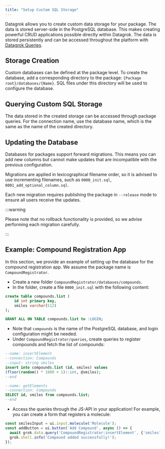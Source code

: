 ```yaml
---
title: "Setup Custom SQL Storage"
---
```


Datagrok allows you to create custom data storage for your package. The data is stored server-side in the PostgreSQL database. This makes creating powerful CRUD applications possible directly within Datagrok. The data is stored persistently and can be accessed throughout the platform with [Datagrok Queries](./access-data.md).

## Storage Creation

Custom databases can be defined at the package level. To create the database, add a corresponding directory to the package: `{Package root}/databases/{Name}`. SQL files under this directory will be used to configure the database.

## Querying Custom SQL Storage

The data stored in the created storage can be accessed through package queries. For the connection name, use the database name, which is the same as the name of the created directory.

## Updating the Database

Databases for packages support forward migrations. This means you can add new columns but cannot make updates that are incompatible with the previous configuration.

Migrations are applied in lexicographical filename order, so it is advised to use incrementing filenames, such as `0000_init.sql`, `0001_add_optional_column.sql`.

Each new migration requires publishing the package in `--release` mode to ensure all users receive the updates.

:::warning

Please note that no rollback functionality is provided, so we advise performing each migration carefully.

:::

## Example: Compound Registration App

In this section, we provide an example of setting up the database for the compound registration app. We assume the package name is `CompoundRegistrator`.

* Create a new folder `CompoundRegistrator/databases/compounds`.
* In the folder, create a file `0000_init.sql` with the following content:

```sql
create table compounds.list (
    id int primary key,
    smiles varchar(512)
);

GRANT ALL ON TABLE compounds.list to :LOGIN;
```

* Note that `compounds` is the name of the PostgreSQL database, and login configuration might be needed.
* Under `CompoundRegistrator/queries`, create queries to register compounds and fetch the list of compounds:

```sql
--name: insertElement
--connection: Compounds
--input: string smiles
insert into compounds.list (id, smiles) values 
(floor(random() * 1000 + 1)::int, @smiles);
--end

--name: getElements
--connection: Compounds
SELECT id, smiles from compounds.list;
--end
```

* Access the queries through the JS-API in your application! For example, you can create a form that registers a molecule:

```js
const smilesInput = ui.input.molecule('Molecule');
const addButton = ui.button('Add Compound', async () => {
  await grok.data.query('CompoundRegistrator:insertElement', {'smiles': smilesInput.value!});
  grok.shell.info('Compound added successfully!');
});
```